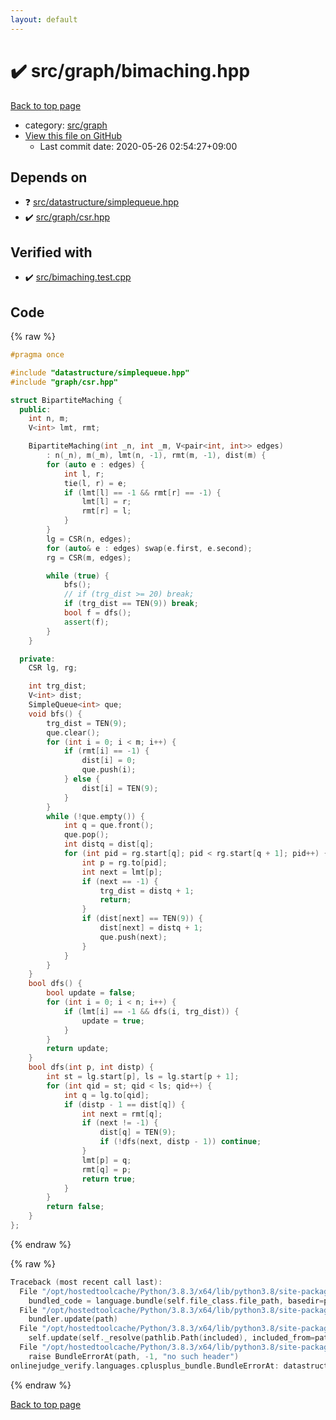 ```yaml
---
layout: default
---
```


<!-- mathjax config similar to math.stackexchange -->
<script type="text/javascript" async
  src="https://cdnjs.cloudflare.com/ajax/libs/mathjax/2.7.5/MathJax.js?config=TeX-MML-AM_CHTML">
</script>
<script type="text/x-mathjax-config">
  MathJax.Hub.Config({
    TeX: { equationNumbers: { autoNumber: "AMS" }},
    tex2jax: {
      inlineMath: [ ['$','$'] ],
      processEscapes: true
    },
    "HTML-CSS": { matchFontHeight: false },
    displayAlign: "left",
    displayIndent: "2em"
  });
</script>

<script type="text/javascript" src="https://cdnjs.cloudflare.com/ajax/libs/jquery/3.4.1/jquery.min.js"></script>
<script src="https://cdn.jsdelivr.net/npm/jquery-balloon-js@1.1.2/jquery.balloon.min.js" integrity="sha256-ZEYs9VrgAeNuPvs15E39OsyOJaIkXEEt10fzxJ20+2I=" crossorigin="anonymous"></script>
<script type="text/javascript" src="../../../assets/js/copy-button.js"></script>
<link rel="stylesheet" href="../../../assets/css/copy-button.css" />


# :heavy_check_mark: src/graph/bimaching.hpp

<a href="../../../index.html">Back to top page</a>

* category: <a href="../../../index.html#5442c8f317d712204bf06ed26672e17c">src/graph</a>
* <a href="{{ site.github.repository_url }}/blob/master/src/graph/bimaching.hpp">View this file on GitHub</a>
    - Last commit date: 2020-05-26 02:54:27+09:00




## Depends on

* :question: <a href="../datastructure/simplequeue.hpp.html">src/datastructure/simplequeue.hpp</a>
* :heavy_check_mark: <a href="csr.hpp.html">src/graph/csr.hpp</a>


## Verified with

* :heavy_check_mark: <a href="../../../verify/src/bimaching.test.cpp.html">src/bimaching.test.cpp</a>


## Code

<a id="unbundled"></a>
{% raw %}
```cpp
#pragma once

#include "datastructure/simplequeue.hpp"
#include "graph/csr.hpp"

struct BipartiteMaching {
  public:
    int n, m;
    V<int> lmt, rmt;

    BipartiteMaching(int _n, int _m, V<pair<int, int>> edges)
        : n(_n), m(_m), lmt(n, -1), rmt(m, -1), dist(m) {
        for (auto e : edges) {
            int l, r;
            tie(l, r) = e;
            if (lmt[l] == -1 && rmt[r] == -1) {
                lmt[l] = r;
                rmt[r] = l;
            }
        }
        lg = CSR(n, edges);
        for (auto& e : edges) swap(e.first, e.second);
        rg = CSR(m, edges);

        while (true) {
            bfs();
            // if (trg_dist >= 20) break;
            if (trg_dist == TEN(9)) break;
            bool f = dfs();
            assert(f);
        }
    }

  private:
    CSR lg, rg;

    int trg_dist;
    V<int> dist;
    SimpleQueue<int> que;
    void bfs() {
        trg_dist = TEN(9);
        que.clear();
        for (int i = 0; i < m; i++) {
            if (rmt[i] == -1) {
                dist[i] = 0;
                que.push(i);
            } else {
                dist[i] = TEN(9);
            }
        }
        while (!que.empty()) {
            int q = que.front();
            que.pop();
            int distq = dist[q];
            for (int pid = rg.start[q]; pid < rg.start[q + 1]; pid++) {
                int p = rg.to[pid];
                int next = lmt[p];
                if (next == -1) {
                    trg_dist = distq + 1;
                    return;
                }
                if (dist[next] == TEN(9)) {
                    dist[next] = distq + 1;
                    que.push(next);
                }
            }
        }
    }
    bool dfs() {
        bool update = false;
        for (int i = 0; i < n; i++) {
            if (lmt[i] == -1 && dfs(i, trg_dist)) {
                update = true;
            }
        }
        return update;
    }
    bool dfs(int p, int distp) {
        int st = lg.start[p], ls = lg.start[p + 1];
        for (int qid = st; qid < ls; qid++) {
            int q = lg.to[qid];
            if (distp - 1 == dist[q]) {
                int next = rmt[q];
                if (next != -1) {
                    dist[q] = TEN(9);
                    if (!dfs(next, distp - 1)) continue;
                }
                lmt[p] = q;
                rmt[q] = p;
                return true;
            }
        }
        return false;
    }
};

```
{% endraw %}

<a id="bundled"></a>
{% raw %}
```cpp
Traceback (most recent call last):
  File "/opt/hostedtoolcache/Python/3.8.3/x64/lib/python3.8/site-packages/onlinejudge_verify/docs.py", line 349, in write_contents
    bundled_code = language.bundle(self.file_class.file_path, basedir=pathlib.Path.cwd())
  File "/opt/hostedtoolcache/Python/3.8.3/x64/lib/python3.8/site-packages/onlinejudge_verify/languages/cplusplus.py", line 185, in bundle
    bundler.update(path)
  File "/opt/hostedtoolcache/Python/3.8.3/x64/lib/python3.8/site-packages/onlinejudge_verify/languages/cplusplus_bundle.py", line 307, in update
    self.update(self._resolve(pathlib.Path(included), included_from=path))
  File "/opt/hostedtoolcache/Python/3.8.3/x64/lib/python3.8/site-packages/onlinejudge_verify/languages/cplusplus_bundle.py", line 187, in _resolve
    raise BundleErrorAt(path, -1, "no such header")
onlinejudge_verify.languages.cplusplus_bundle.BundleErrorAt: datastructure/simplequeue.hpp: line -1: no such header

```
{% endraw %}

<a href="../../../index.html">Back to top page</a>

